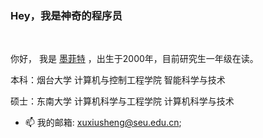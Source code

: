 ### Hey，我是神奇的程序员
<br />

你好， 我是 [墨菲特](待定) ，出生于2000年，目前研究生一年级在读。

本科：烟台大学 计算机与控制工程学院 智能科学与技术

硕士：东南大学 计算机科学与工程学院 计算机科学与技术


- 📫 我的邮箱: [xuxiusheng@seu.edu.cn](https://mailh.qiye.163.com/);
